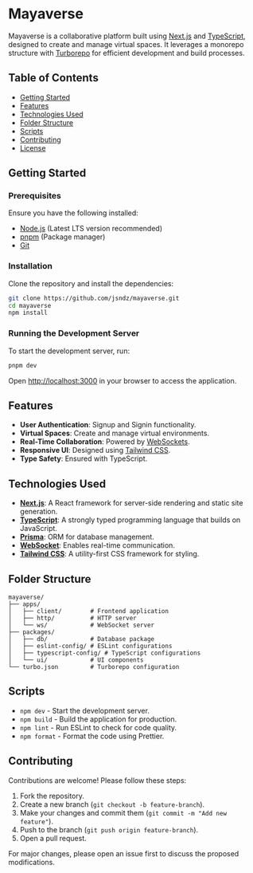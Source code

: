 # Mayaverse

Mayaverse is a collaborative platform built using [Next.js](w) and [TypeScript](w), designed to create and manage virtual spaces. It leverages a monorepo structure with [Turborepo](w) for efficient development and build processes.

## Table of Contents

- [Getting Started](#getting-started)
- [Features](#features)
- [Technologies Used](#technologies-used)
- [Folder Structure](#folder-structure)
- [Scripts](#scripts)
- [Contributing](#contributing)
- [License](#license)

## Getting Started

### Prerequisites

Ensure you have the following installed:

- [Node.js](w) (Latest LTS version recommended)
- [pnpm](w) (Package manager)
- [Git](w)

### Installation

Clone the repository and install the dependencies:

```bash
git clone https://github.com/jsndz/mayaverse.git
cd mayaverse
npm install
```

### Running the Development Server

To start the development server, run:

```bash
pnpm dev
```

Open [http://localhost:3000](http://localhost:3000) in your browser to access the application.

## Features

- **User Authentication**: Signup and Signin functionality.
- **Virtual Spaces**: Create and manage virtual environments.
- **Real-Time Collaboration**: Powered by [WebSockets](w).
- **Responsive UI**: Designed using [Tailwind CSS](w).
- **Type Safety**: Ensured with TypeScript.

## Technologies Used

- **[Next.js](w)**: A React framework for server-side rendering and static site generation.
- **[TypeScript](w)**: A strongly typed programming language that builds on JavaScript.
- **[Prisma](w)**: ORM for database management.
- **[WebSocket](w)**: Enables real-time communication.
- **[Tailwind CSS](w)**: A utility-first CSS framework for styling.

## Folder Structure

```
mayaverse/
├── apps/
│   ├── client/        # Frontend application
│   ├── http/          # HTTP server
│   └── ws/            # WebSocket server
├── packages/
│   ├── db/            # Database package
│   ├── eslint-config/ # ESLint configurations
│   ├── typescript-config/ # TypeScript configurations
│   └── ui/            # UI components
└── turbo.json         # Turborepo configuration
```

## Scripts

- `npm dev` - Start the development server.
- `npm build` - Build the application for production.
- `npm lint` - Run ESLint to check for code quality.
- `npm format` - Format the code using Prettier.

## Contributing

Contributions are welcome! Please follow these steps:

1. Fork the repository.
2. Create a new branch (`git checkout -b feature-branch`).
3. Make your changes and commit them (`git commit -m "Add new feature"`).
4. Push to the branch (`git push origin feature-branch`).
5. Open a pull request.

For major changes, please open an issue first to discuss the proposed modifications.
